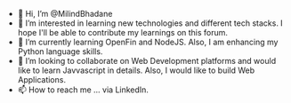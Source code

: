 - 👋 Hi, I’m @MilindBhadane
- 👀 I’m interested in learning new technologies and different tech stacks. I hope I'll be able to contribute my learnings on this forum.
- 🌱 I’m currently learning OpenFin and NodeJS. Also, I am enhancing my Python language skills.
- 💞️ I’m looking to collaborate on Web Development platforms and would like to learn Javvascript in details. Also, I would like to build Web Applications.
- 📫 How to reach me ... via LinkedIn.

<!---
MilindBhadane/MilindBhadane is a ✨ special ✨ repository because its `README.md` (this file) appears on your GitHub profile.
You can click the Preview link to take a look at your changes.
--->
